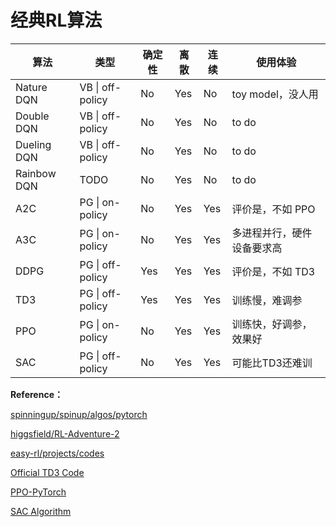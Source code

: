 # 经典RL算法

| 算法        | 类型               | 确定性 | 离散 | 连续 | 使用体验                   |
| ----------- | ------------------ | ------ | ---- | ---- | -------------------------- |
| Nature DQN  | VB  \|  off-policy | No     | Yes  | No   | toy model，没人用          |
| Double DQN  | VB  \|  off-policy | No     | Yes  | No   | to do                      |
| Dueling DQN | VB  \|  off-policy | No     | Yes  | No   | to do                      |
| Rainbow DQN | TODO               | No     | Yes  | No   | to do                      |
| A2C         | PG  \|  on-policy  | No     | Yes  | Yes  | 评价是，不如 PPO           |
| A3C         | PG  \|  on-policy  | No     | Yes  | Yes  | 多进程并行，硬件设备要求高 |
| DDPG        | PG  \|  off-policy | Yes    | Yes  | Yes  | 评价是，不如 TD3           |
| TD3         | PG  \|  off-policy | Yes    | Yes  | Yes  | 训练慢，难调参             |
| PPO         | PG  \|  on-policy  | No     | Yes  | Yes  | 训练快，好调参，效果好     |
| SAC         | PG  \|  off-policy | No     | Yes  | Yes  | 可能比TD3还难训            |



**Reference：**

[spinningup/spinup/algos/pytorch](https://github.com/openai/spinningup/tree/master/spinup/algos/pytorch)

[higgsfield/RL-Adventure-2](https://github.com/higgsfield/RL-Adventure-2)

[easy-rl/projects/codes](https://github.com/datawhalechina/easy-rl/tree/master/projects/codes)

[Official TD3 Code](https://github.com/sfujim/TD3/)

[PPO-PyTorch](https://github.com/nikhilbarhate99/PPO-PyTorch)

[SAC Algorithm](https://zhuanlan.zhihu.com/p/385658411)